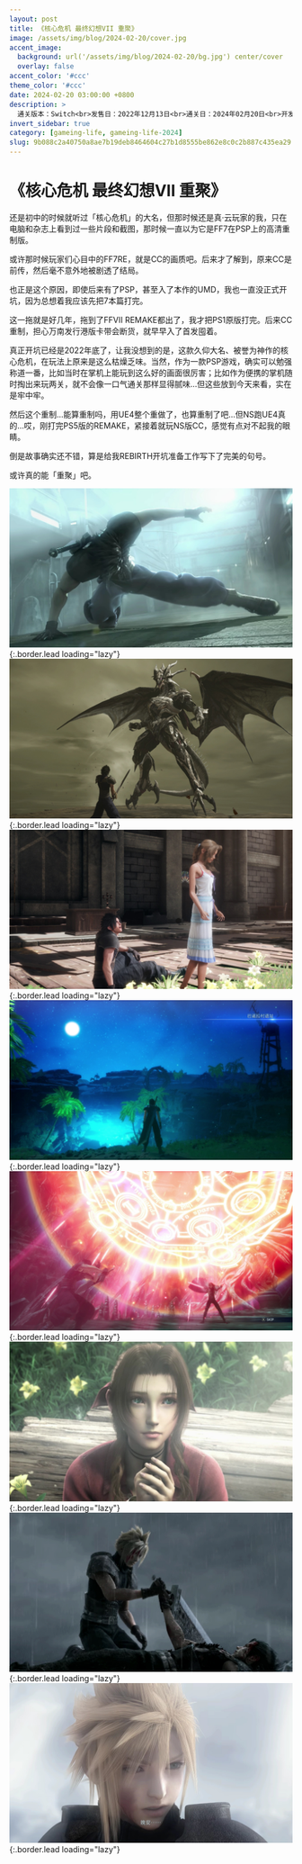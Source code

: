 ```yaml
---
layout: post
title: 《核心危机 最终幻想VII 重聚》
image: /assets/img/blog/2024-02-20/cover.jpg
accent_image: 
  background: url('/assets/img/blog/2024-02-20/bg.jpg') center/cover
  overlay: false
accent_color: '#ccc'
theme_color: '#ccc'
date: 2024-02-20 03:00:00 +0800
description: >
  通关版本：Switch<br>发售日：2022年12月13日<br>通关日：2024年02月20日<br>开发商：SQUARE ENIX<br>发行商：SQUARE ENIX
invert_sidebar: true
category: [gameing-life, gameing-life-2024]
slug: 9b088c2a40750a8ae7b19deb8464604c27b1d8555be862e8c0c2b887c435ea29
---
```


# 《核心危机 最终幻想VII 重聚》

还是初中的时候就听过「核心危机」的大名，但那时候还是真·云玩家的我，只在电脑和杂志上看到过一些片段和截图，那时候一直以为它是FF7在PSP上的高清重制版。

或许那时候玩家们心目中的FF7RE，就是CC的画质吧。后来才了解到，原来CC是前传，然后毫不意外地被剧透了结局。

也正是这个原因，即使后来有了PSP，甚至入了本作的UMD，我也一直没正式开坑，因为总想着我应该先把7本篇打完。

这一拖就是好几年，拖到了FFVII REMAKE都出了，我才把PS1原版打完。后来CC重制，担心万南发行港版卡带会断货，就早早入了首发囤着。

真正开坑已经是2022年底了，让我没想到的是，这款久仰大名、被誉为神作的核心危机，在玩法上原来是这么枯燥乏味。当然，作为一款PSP游戏，确实可以勉强称道一番，比如当时在掌机上能玩到这么好的画面很厉害；比如作为便携的掌机随时掏出来玩两关，就不会像一口气通关那样显得腻味...但这些放到今天来看，实在是牢中牢。

然后这个重制...能算重制吗，用UE4整个重做了，也算重制了吧...但NS跑UE4真的...哎，刚打完PS5版的REMAKE，紧接着就玩NS版CC，感觉有点对不起我的眼睛。

倒是故事确实还不错，算是给我REBIRTH开坑准备工作写下了完美的句号。

或许真的能「重聚」吧。

![](/assets/img/blog/2024-02-20/1.jpg){:.border.lead loading="lazy"}
![](/assets/img/blog/2024-02-20/2.jpg){:.border.lead loading="lazy"}
![](/assets/img/blog/2024-02-20/3.jpg){:.border.lead loading="lazy"}
![](/assets/img/blog/2024-02-20/4.jpg){:.border.lead loading="lazy"}
![](/assets/img/blog/2024-02-20/5.jpg){:.border.lead loading="lazy"}
![](/assets/img/blog/2024-02-20/6.jpg){:.border.lead loading="lazy"}
![](/assets/img/blog/2024-02-20/7.jpg){:.border.lead loading="lazy"}
![](/assets/img/blog/2024-02-20/8.jpg){:.border.lead loading="lazy"}